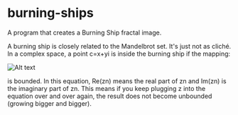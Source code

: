 # burning-ships
A program that creates a Burning Ship fractal image.

A burning ship is closely related to the Mandelbrot set. It's just not as cliché. In a complex space, a point c=x+yi is inside the burning ship if the mapping:

![Alt text](https://facweb.cse.msu.edu/cbowen/cse320/system8/burning-ship/burningshipmapping.svg)

is bounded. In this equation, Re(zn) means the real part of zn and Im(zn) is the imaginary part of zn. This means if you keep plugging z into the equation over and over again, the result does not become unbounded (growing bigger and bigger).
